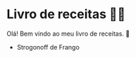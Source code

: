 # Livro de receitas :man_cook:

Olá! Bem vindo ao meu livro de receitas. :call_me_hand:

- Strogonoff de Frango

